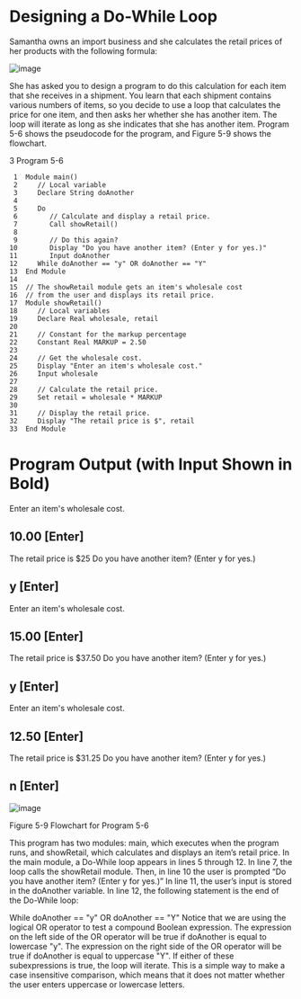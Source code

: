 # Designing a Do-While Loop

Samantha owns an import business and she calculates the retail prices of her products with the following formula:

![image](https://user-images.githubusercontent.com/47218880/67348497-be23b500-f50a-11e9-91a5-443a84884641.png)

She has asked you to design a program to do this calculation for each item that she receives in a shipment. You learn that each shipment contains various numbers of items, so you decide to use a loop that calculates the price for one item, and then asks her whether she has another item. The loop will iterate as long as she indicates that she has another item. Program 5-6 shows the pseudocode for the program, and Figure 5-9 shows the flowchart.

3 Program 5-6
```
 1  Module main()
 2     // Local variable
 3     Declare String doAnother
 4
 5     Do
 6        // Calculate and display a retail price.
 7        Call showRetail()
 8
 9        // Do this again?
10        Display "Do you have another item? (Enter y for yes.)"
11        Input doAnother
12     While doAnother == "y" OR doAnother == "Y"
13  End Module
14
15  // The showRetail module gets an item's wholesale cost
16  // from the user and displays its retail price.
17  Module showRetail()
18     // Local variables
19     Declare Real wholesale, retail
20
21     // Constant for the markup percentage
22     Constant Real MARKUP = 2.50
23
24     // Get the wholesale cost.
25     Display "Enter an item's wholesale cost."
26     Input wholesale
27
28     // Calculate the retail price.
29     Set retail = wholesale * MARKUP
30
31     // Display the retail price.
32     Display "The retail price is $", retail
33  End Module
```
# Program Output (with Input Shown in Bold)
Enter an item's wholesale cost.
## 10.00 [Enter] 
The retail price is $25
Do you have another item? (Enter y for yes.)
## y [Enter] 
Enter an item's wholesale cost.
## 15.00 [Enter] 
The retail price is $37.50
Do you have another item? (Enter y for yes.)
## y [Enter] 
Enter an item's wholesale cost.
## 12.50 [Enter] 
The retail price is $31.25
Do you have another item? (Enter y for yes.)
## n [Enter]

![image](https://user-images.githubusercontent.com/47218880/67348845-d0eab980-f50b-11e9-880d-f03cb66a24e7.png)

Figure 5-9 Flowchart for Program 5-6

This program has two modules: main, which executes when the program runs, and showRetail, which calculates and displays an item’s retail price. In the main module, a Do-While loop appears in lines 5 through 12. In line 7, the loop calls the showRetail module. Then, in line 10 the user is prompted “Do you have another item? (Enter y for yes.)” In line 11, the user’s input is stored in the doAnother variable. In line 12, the following statement is the end of the Do-While loop:

While doAnother == "y" OR doAnother == "Y"
Notice that we are using the logical OR operator to test a compound Boolean expression. The expression on the left side of the OR operator will be true if doAnother is equal to lowercase "y". The expression on the right side of the OR operator will be true if doAnother is equal to uppercase "Y". If either of these subexpressions is true, the loop will iterate. This is a simple way to make a case insensitive comparison, which means that it does not matter whether the user enters uppercase or lowercase letters.

